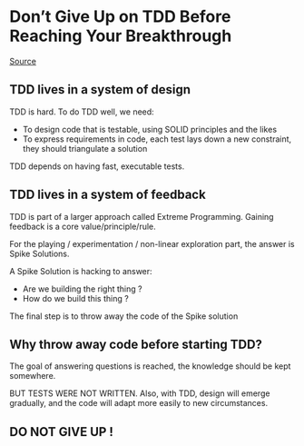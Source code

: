 # Don’t Give Up on TDD Before Reaching Your Breakthrough

[Source](https://qualitycoding.org/dont-give-up-tdd/)

## TDD lives in a system of design
TDD is hard. To do TDD well, we need:
-   To design code that is testable, using SOLID principles and the likes
-   To express requirements in code, each test lays down a new constraint, they should triangulate a solution

TDD depends on having fast, executable tests.

## TDD lives in a system of feedback
TDD is part of a larger approach called Extreme Programming. Gaining feedback is a core value/principle/rule.

For the playing / experimentation / non-linear exploration part, the answer is Spike Solutions.

A Spike Solution is hacking to answer:
-   Are we building the right thing ?
-   How do we build this thing ?

The final step is to throw away the code of the Spike solution

## Why throw away code before starting TDD?
The goal of answering questions is reached, the knowledge should be kept somewhere.

BUT TESTS WERE NOT WRITTEN. Also, with TDD, design will emerge gradually, and the code will adapt more easily to new circumstances.

## DO NOT GIVE UP !